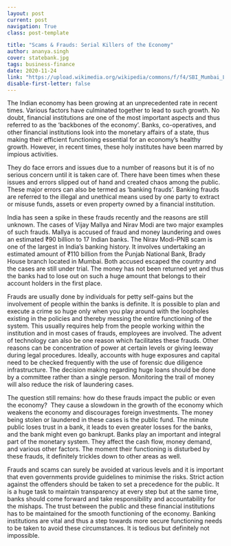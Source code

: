 ```yaml
---
layout: post
current: post
navigation: True
class: post-template

title: "Scams & Frauds: Serial Killers of the Economy"
author: ananya.singh
cover: statebank.jpg
tags: business-finance
date: 2020-11-24
link: "https://upload.wikimedia.org/wikipedia/commons/f/f4/SBI_Mumbai_LHO.jpg"
disable-first-letter: false
---
```

<p>The Indian economy has been growing at an unprecedented rate in recent times. Various factors have culminated together to lead to such growth. No doubt, financial institutions are one of the most important aspects and thus referred to as the ‘backbones of the economy’. Banks, co-operatives, and other financial institutions look into the monetary affairs of a state, thus making their efficient functioning essential for an economy’s healthy growth. However, in recent times, these holy institutes have been marred by impious activities.</p><p>They do face errors and issues due to a number of reasons but it is of no serious concern until it is taken care of. There have been times when these issues and errors slipped out of hand and created chaos among the public. These major errors can also be termed as ‘banking frauds’. Banking frauds are referred to the illegal and unethical means used by one party to extract or misuse funds, assets or even property owned by a financial institution.&nbsp;</p><p>India has seen a spike in these frauds recently and the reasons are still unknown. The cases of Vijay Mallya and Nirav Modi are two major examples of such frauds. Mallya is accused of fraud and money laundering and owes an estimated ₹90 billion to 17 Indian banks. The Nirav Modi-PNB scam is one of the largest in India’s banking history. It involves undertaking an estimated amount of ₹110 billion from the Punjab National Bank, Brady House branch located in Mumbai. Both accused escaped the country and the cases are still under trial. The money has not been returned yet and thus the banks had to lose out on such a huge amount that belongs to their account holders in the first place.</p><p>Frauds are usually done by individuals for petty self-gains but the involvement of people within the banks is definite. It is possible to plan and execute a crime so huge only when you play around with the loopholes existing in the policies and thereby messing the entire functioning of the system. This usually requires help from the people working within the institution and in most cases of frauds, employees are involved. The advent of technology can also be one reason which facilitates these frauds. Other reasons can be concentration of power at certain levels or giving leeway during legal procedures. Ideally, accounts with huge exposures and capital need to be checked frequently with the use of forensic due diligence infrastructure. The decision making regarding huge loans should be done by a committee rather than a single person. Monitoring the trail of money will also reduce the risk of laundering cases.&nbsp;</p><p>The question still remains: how do these frauds impact the public or even the economy?&nbsp; They cause a slowdown in the growth of the economy which weakens the economy and discourages foreign investments. The money being stolen or laundered in these cases is the public fund. The minute public loses trust in a bank, it leads to even greater losses for the banks, and the bank might even go bankrupt. Banks play an important and integral part of the monetary system. They affect the cash flow, money demand, and various other factors. The moment their functioning is disturbed by these frauds, it definitely trickles down to other areas as well.&nbsp;</p><p>Frauds and scams can surely be avoided at various levels and it is important that even governments provide guidelines to minimise the risks. Strict action against the offenders should be taken to set a precedence for the public. It is a huge task to maintain transparency at every step but at the same time, banks should come forward and take responsibility and accountability for the mishaps. The trust between the public and these financial institutions has to be maintained for the smooth functioning of the economy. Banking institutions are vital and thus a step towards more secure functioning needs to be taken to avoid these circumstances. It is tedious but definitely not impossible. </p>